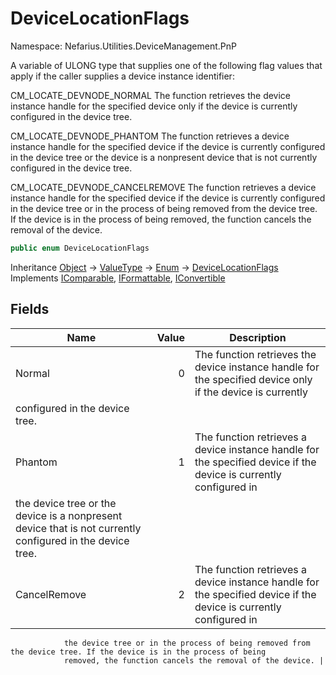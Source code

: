 # DeviceLocationFlags

Namespace: Nefarius.Utilities.DeviceManagement.PnP

A variable of ULONG type that supplies one of the following flag values that apply if the caller supplies a device instance identifier:
 
 CM_LOCATE_DEVNODE_NORMAL
 The function retrieves the device instance handle for the specified device only if the device is currently configured in the device tree.
 
 CM_LOCATE_DEVNODE_PHANTOM
 The function retrieves a device instance handle for the specified device if the device is currently configured in the device tree or the device is a nonpresent device that is not currently configured in the device tree.
 
 CM_LOCATE_DEVNODE_CANCELREMOVE
 The function retrieves a device instance handle for the specified device if the device is currently configured in the device tree or in the process of being removed from the device tree. If the device is in the process of being removed, the function cancels the removal of the device.

```csharp
public enum DeviceLocationFlags
```

Inheritance [Object](https://docs.microsoft.com/en-us/dotnet/api/system.object) → [ValueType](https://docs.microsoft.com/en-us/dotnet/api/system.valuetype) → [Enum](https://docs.microsoft.com/en-us/dotnet/api/system.enum) → [DeviceLocationFlags](./nefarius.utilities.devicemanagement.pnp.devicelocationflags.md)<br>
Implements [IComparable](https://docs.microsoft.com/en-us/dotnet/api/system.icomparable), [IFormattable](https://docs.microsoft.com/en-us/dotnet/api/system.iformattable), [IConvertible](https://docs.microsoft.com/en-us/dotnet/api/system.iconvertible)

## Fields

| Name | Value | Description |
| --- | --: | --- |
| Normal | 0 | The function retrieves the device instance handle for the specified device only if the device is currently
                configured in the device tree. |
| Phantom | 1 | The function retrieves a device instance handle for the specified device if the device is currently configured in
                the device tree or the device is a nonpresent device that is not currently configured in the device tree. |
| CancelRemove | 2 | The function retrieves a device instance handle for the specified device if the device is currently configured in
                the device tree or in the process of being removed from the device tree. If the device is in the process of being
                removed, the function cancels the removal of the device. |
